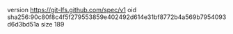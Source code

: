 version https://git-lfs.github.com/spec/v1
oid sha256:90c80f8c4f5f279553859e402492d614e31bf8772b4a569b7954093d6d3bd51a
size 189
